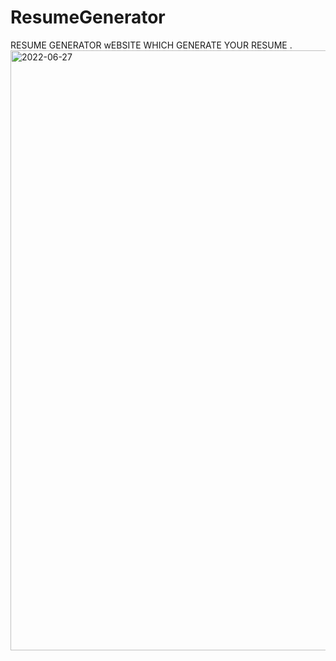 # ResumeGenerator
RESUME GENERATOR wEBSITE WHICH GENERATE YOUR RESUME .
<img width="960" alt="2022-06-27" src="https://user-images.githubusercontent.com/88341691/175830839-4da69dcd-d240-4aa2-91be-cb92863b6ba4.png">
